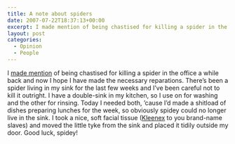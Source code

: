 ```yaml
---
title: A note about spiders
date: 2007-07-22T18:37:13+00:00
excerpt: I made mention of being chastised for killing a spider in the office a while back and now I hope I have made the
layout: post
categories:
  - Opinion
  - People
---
```

I [made mention](/killing-spiders.html) of being chastised for killing a spider in the office a while back and now I hope I have made the necessary reparations. There&#8217;s been a spider living in my sink for the last few weeks and I&#8217;ve been careful not to kill it outright. I have a double-sink in my kitchen, so I use on for washing and the other for rinsing. Today I needed both, &#8217;cause I&#8217;d made a shitload of dishes preparing lunches for the week, so obviously spidey could no longer live in the sink. I took a nice, soft facial tissue ([Kleenex](http://www.kleenex.com/) to you brand-name slaves) and moved the little tyke from the sink and placed it tidily outside my door. Good luck, spidey!